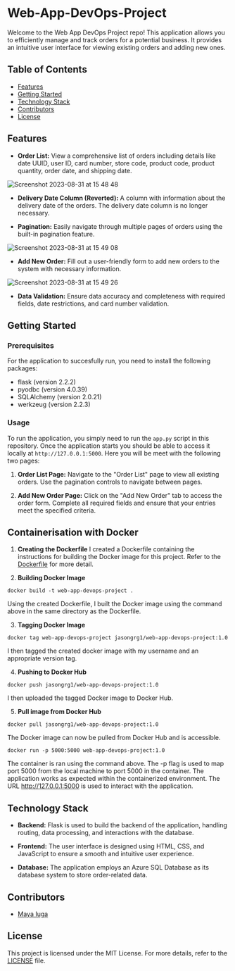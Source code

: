 # Web-App-DevOps-Project

Welcome to the Web App DevOps Project repo! This application allows you to efficiently manage and track orders for a potential business. It provides an intuitive user interface for viewing existing orders and adding new ones.

## Table of Contents

- [Features](#features)
- [Getting Started](#getting-started)
- [Technology Stack](#technology-stack)
- [Contributors](#contributors)
- [License](#license)

## Features

- **Order List:** View a comprehensive list of orders including details like date UUID, user ID, card number, store code, product code, product quantity, order date, and shipping date.
  
![Screenshot 2023-08-31 at 15 48 48](https://github.com/maya-a-iuga/Web-App-DevOps-Project/assets/104773240/3a3bae88-9224-4755-bf62-567beb7bf692)

- **Delivery Date Column (Reverted):** A column with information about the delivery date of the orders. The delivery date column is no longer necessary.

- **Pagination:** Easily navigate through multiple pages of orders using the built-in pagination feature.
  
![Screenshot 2023-08-31 at 15 49 08](https://github.com/maya-a-iuga/Web-App-DevOps-Project/assets/104773240/d92a045d-b568-4695-b2b9-986874b4ed5a)

- **Add New Order:** Fill out a user-friendly form to add new orders to the system with necessary information.
  
![Screenshot 2023-08-31 at 15 49 26](https://github.com/maya-a-iuga/Web-App-DevOps-Project/assets/104773240/83236d79-6212-4fc3-afa3-3cee88354b1a)

- **Data Validation:** Ensure data accuracy and completeness with required fields, date restrictions, and card number validation.

## Getting Started

### Prerequisites

For the application to succesfully run, you need to install the following packages:

- flask (version 2.2.2)
- pyodbc (version 4.0.39)
- SQLAlchemy (version 2.0.21)
- werkzeug (version 2.2.3)

### Usage

To run the application, you simply need to run the `app.py` script in this repository. Once the application starts you should be able to access it locally at `http://127.0.0.1:5000`. Here you will be meet with the following two pages:

1. **Order List Page:** Navigate to the "Order List" page to view all existing orders. Use the pagination controls to navigate between pages.

2. **Add New Order Page:** Click on the "Add New Order" tab to access the order form. Complete all required fields and ensure that your entries meet the specified criteria.

## Containerisation with Docker

1. **Creating the Dockerfile**
I created a Dockerfile containing the instructions for building the Docker image for this project.
Refer to the [Dockerfile](./Dockerfile) for more detail.

2. **Building Docker Image**

```
docker build -t web-app-devops-project .
```
Using the created Dockerfile, I built the Docker image using the command above in the same directory as the Dockerfile.

3. **Tagging Docker Image**

```
docker tag web-app-devops-project jasongrg1/web-app-devops-project:1.0
```
I then tagged the created docker image with my username and an appropriate version tag.

4. **Pushing to Docker Hub**

```
docker push jasongrg1/web-app-devops-project:1.0
```
I then uploaded the tagged Docker image to Docker Hub.

5. **Pull image from Docker Hub**

```
docker pull jasongrg1/web-app-devops-project:1.0
```
The Docker image can now be pulled from Docker Hub and is accessible.
```
docker run -p 5000:5000 web-app-devops-project:1.0
```
The container is ran using the command above. The -p flag is used to map port 5000 from the local machine to port 5000 in the container. The application works as expected within the containerized environment. The URL http://127.0.0.1:5000 is used to interact with the application.

## Technology Stack

- **Backend:** Flask is used to build the backend of the application, handling routing, data processing, and interactions with the database.

- **Frontend:** The user interface is designed using HTML, CSS, and JavaScript to ensure a smooth and intuitive user experience.

- **Database:** The application employs an Azure SQL Database as its database system to store order-related data.

## Contributors 

- [Maya Iuga]([https://github.com/yourusername](https://github.com/maya-a-iuga))

## License

This project is licensed under the MIT License. For more details, refer to the [LICENSE](LICENSE) file.
